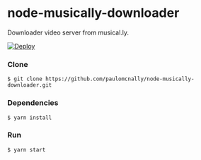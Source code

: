 # node-musically-downloader

Downloader video server from musical.ly.

[![Deploy](https://www.herokucdn.com/deploy/button.svg)](https://heroku.com/deploy)

### Clone

    $ git clone https://github.com/paulomcnally/node-musically-downloader.git

### Dependencies

    $ yarn install

### Run

    $ yarn start
